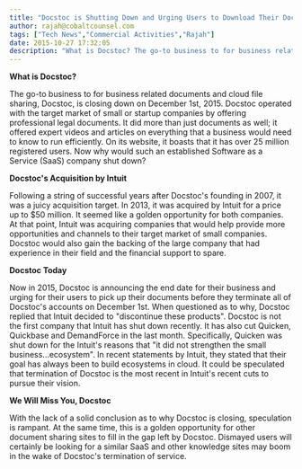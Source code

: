 ```yaml
---
title: "Docstoc is Shutting Down and Urging Users to Download Their Documents Before Closure"
author: rajah@cobaltcounsel.com
tags: ["Tech News","Commercial Activities","Rajah"]
date: 2015-10-27 17:32:05
description: "What is Docstoc? The go-to business to for business related documents and cloud file sharing, Docstoc, is closing down on December 1st, 2015. Docstoc operated with the target market of small or start..."
---
```


**What is Docstoc?**

The go-to business to for business related documents and cloud file sharing, Docstoc, is closing down on December 1st, 2015. Docstoc operated with the target market of small or startup companies by offering professional legal documents. It did more than just documents as well; it offered expert videos and articles on everything that a business would need to know to run efficiently. On its website, it boasts that it has over 25 million registered users. Now why would such an established Software as a Service (SaaS) company shut down?

**Docstoc's Acquisition by Intuit**

Following a string of successful years after Docstoc's founding in 2007, it was a juicy acquisition target. In 2013, it was acquired by Intuit for a price up to $50 million. It seemed like a golden opportunity for both companies. At that point, Intuit was acquiring companies that would help provide more opportunities and channels to their target market of small companies. Docstoc would also gain the backing of the large company that had experience in their field and the financial support to spare.

**Docstoc Today**

Now in 2015, Docstoc is announcing the end date for their business and urging for their users to pick up their documents before they terminate all of Docstoc's accounts on December 1st. When questioned as to why, Docstoc replied that Intuit decided to "discontinue these products". Docstoc is not the first company that Intuit has shut down recently. It has also cut Quicken, Quickbase and DemandForce in the last month. Specifically, Quicken was shut down for the Intuit's reasons that "it did not strengthen the small business...ecosystem". In recent statements by Intuit, they stated that their goal has always been to build ecosystems in cloud. It could be speculated that termination of Docstoc is the most recent in Intuit's recent cuts to pursue their vision.

**We Will Miss You, Docstoc**

With the lack of a solid conclusion as to why Docstoc is closing, speculation is rampant. At the same time, this is a golden opportunity for other document sharing sites to fill in the gap left by Docstoc. Dismayed users will certainly be looking for a similar SaaS and other knowledge sites may boom in the wake of Docstoc's termination of service.
